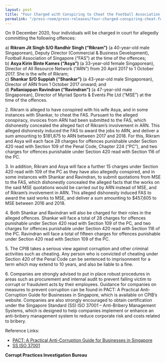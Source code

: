 ```yaml
---
layout: post
title: "Four Charged with Conspiring to Cheat the Football Association of Singapore"
permalink: "/press-room/press-releases/four-charged-conspiring-cheat-football-association-singapore"
---
```

On 9 December 2020, four individuals will be charged in court for allegedly committing the following offences:

a) **Rikram Jit Singh S/O Randhir Singh (“Rikram”)** (a 40-year-old male Singaporean), Deputy Director (Commercial & Business Development), Football Association of Singapore (“FAS”) at the time of the offences;<br />
b) **Asya Kirin Binte Kames (“Asya”)** (a 33-year-old female Singaporean), Director of All Resource Network (“ARN”) from 20 April 2017 to 1 October 2017. She is the wife of Rikram;<br />
c) **Shankar S/O Suppiah (“Shankar”)** (a 43-year-old male Singaporean), Director of ARN from 1 October 2017 onward; and <br />
d) **Pallaniappan Ravindran (“Ravindran”)** (a 47-year-old male Singaporean), Director of Myriad Sports & Events Pte Ltd (“MSE”) at the time of the offences.

2\.          Rikram is alleged to have conspired with his wife Asya, and in some instances with Shankar, to cheat the FAS. Pursuant to the alleged conspiracy, invoices from ARN had been submitted to the FAS, which dishonestly concealed the alleged fact of Rikram’s involvement in ARN. This alleged dishonesty induced the FAS to award the jobs to ARN, and deliver a sum amounting to $181,875 to ARN between 2017 and 2018. For this, Rikram and Asya will each face 28 charges for offences punishable under Section 420 read with Section 109 of the Penal Code, Chapter 224 (“PC”), and two charges for offences punishable under Section 420 read with Section 116 of the PC.

3\.          In addition, Rikram and Asya will face a further 15 charges under Section 420 read with 109 of the PC as they have also allegedly conspired, and in some instances with Shankar and Ravindran, to submit quotations from MSE to the FAS, which dishonestly concealed the alleged facts that the works on the said MSE quotations would be carried out by ARN instead of MSE, and of Rikram’s involvement in ARN. This alleged dishonesty induced FAS to award the said works to MSE, and deliver a sum amounting to $457,605 to MSE between 2016 and 2018.

4\.         Both Shankar and Ravindran will also be charged for their roles in the alleged offences. Shankar will face a total of 28 charges for offences punishable under Section 420 read with Section 109 of the PC, and two charges for offences punishable under Section 420 read with Section 116 of the PC. Ravindran will face a total of fifteen charges for offences punishable under Section 420 read with Section 109 of the PC.

5\.         The CPIB takes a serious view against corruption and other criminal activities such as cheating. Any person who is convicted of cheating under Section 420 of the Penal Code can be sentenced to imprisonment for a term which may extend to 10 years, and also be liable to a fine.

6\.         Companies are strongly advised to put in place robust procedures in areas such as procurement and internal audit to prevent falling victim to corrupt or fraudulent acts by their employees. Guidance for companies on measures to prevent corruption can be found in PACT: A Practical Anti-Corruption Guide for Businesses in Singapore, which is available on CPIB’s website. Companies are also strongly encouraged to obtain certification under the Singapore Standard (SS) ISO 37001 – Anti-Bribery Management Systems, which is designed to help companies implement or enhance an anti-bribery management system to reduce corporate risk and costs related to bribery.

Reference Links:
* [PACT: A Practical Anti-Corruption Guide for Businesses in Singapore](/research-room/publications/anti-corruption-guide-for-businesses/)<br>
* [SS ISO 37001](/research-room/publications/ss-iso-37001/)
 
**Corrupt Practices Investigation Bureau**
